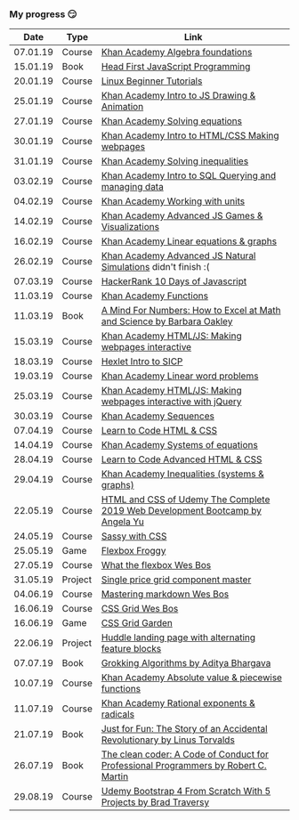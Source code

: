 ### My progress 😏

| Date     | Type    | Link                                                                                                                                                                       |
| -------- | ------- | -------------------------------------------------------------------------------------------------------------------------------------------------------------------------- |
| 07.01.19 | Course  | [Khan Academy Algebra foundations](https://www.khanacademy.org/math/algebra/introduction-to-algebra)                                                                       |
| 15.01.19 | Book    | [Head First JavaScript Programming](https://www.oreilly.com/library/view/head-first-javascript/9781449340124/)                                                             |
| 20.01.19 | Course  | [Linux Beginner Tutorials](https://www.linux.org/forums/linux-beginner-tutorials.123/)                                                                                     |
| 25.01.19 | Course  | [Khan Academy Intro to JS Drawing & Animation](https://www.khanacademy.org/computing/computer-programming/programming)                                                     |
| 27.01.19 | Course  | [Khan Academy Solving equations](https://www.khanacademy.org/math/algebra/one-variable-linear-equations)                                                                   |
| 30.01.19 | Course  | [Khan Academy Intro to HTML/CSS Making webpages](https://www.khanacademy.org/computing/computer-programming/html-css)                                                      |
| 31.01.19 | Course  | [Khan Academy Solving inequalities](https://www.khanacademy.org/math/algebra/one-variable-linear-inequalities)                                                             |
| 03.02.19 | Course  | [Khan Academy Intro to SQL Querying and managing data](https://www.khanacademy.org/computing/computer-programming/sql)                                                     |
| 04.02.19 | Course  | [Khan Academy Working with units](https://www.khanacademy.org/math/algebra/units-in-modeling)                                                                              |
| 14.02.19 | Course  | [Khan Academy Advanced JS Games & Visualizations](https://www.khanacademy.org/computing/computer-programming/programming-games-visualizations)                             |
| 16.02.19 | Course  | [Khan Academy Linear equations & graphs](https://www.khanacademy.org/math/algebra/two-var-linear-equations)                                                                |
| 26.02.19 | Course  | [Khan Academy Advanced JS Natural Simulations](https://www.khanacademy.org/computing/computer-programming/programming-natural-simulations) didn't finish :(                |
| 07.03.19 | Course  | [HackerRank 10 Days of Javascript](https://www.hackerrank.com/domains/tutorials/10-days-of-javascript)                                                                     |
| 11.03.19 | Course  | [Khan Academy Functions](https://www.khanacademy.org/math/algebra/algebra-functions)                                                                                       |
| 11.03.19 | Book    | [A Mind For Numbers: How to Excel at Math and Science by Barbara Oakley](https://www.amazon.com/Mind-Numbers-Science-Flunked-Algebra-ebook/dp/B00G3L19ZU)                  |
| 15.03.19 | Course  | [Khan Academy HTML/JS: Making webpages interactive](https://www.khanacademy.org/computing/computer-programming/html-css-js)                                                |
| 18.03.19 | Course  | [Hexlet Intro to SICP](https://ru.hexlet.io/courses/sicp)                                                                                                                  |
| 19.03.19 | Course  | [Khan Academy Linear word problems](https://www.khanacademy.org/math/algebra/linear-word-problems)                                                                         |
| 25.03.19 | Course  | [Khan Academy HTML/JS: Making webpages interactive with jQuery](https://www.khanacademy.org/computing/computer-programming/html-js-jquery)                                 |
| 30.03.19 | Course  | [Khan Academy Sequences](https://www.khanacademy.org/math/algebra/sequences)                                                                                               |
| 07.04.19 | Course  | [Learn to Code HTML & CSS](https://learn.shayhowe.com/html-css/)                                                                                                           |
| 14.04.19 | Course  | [Khan Academy Systems of equations](https://www.khanacademy.org/math/algebra/systems-of-linear-equations)                                                                  |
| 28.04.19 | Course  | [Learn to Code Advanced HTML & CSS](https://learn.shayhowe.com/advanced-html-css/)                                                                                         |
| 29.04.19 | Course  | [Khan Academy Inequalities (systems & graphs)](https://www.khanacademy.org/math/algebra/two-variable-linear-inequalities)                                                  |
| 22.05.19 | Course  | [HTML and CSS of Udemy The Complete 2019 Web Development Bootcamp by Angela Yu](https://www.udemy.com/the-complete-web-development-bootcamp/learn/v4/content)              |
| 24.05.19 | Course  | [Sassy with CSS](http://www.sassshop.com)                                                                                                                                  |
| 25.05.19 | Game    | [Flexbox Froggy](https://flexboxfroggy.com)                                                                                                                                |
| 27.05.19 | Course  | [What the flexbox Wes Bos](https://flexbox.io)                                                                                                                             |
| 31.05.19 | Project | [Single price grid component master](https://astrakhanrinat.github.io/frontend-mentor/single-price-grid-component-master/index.html)                                       |
| 04.06.19 | Course  | [Mastering markdown Wes Bos](https://masteringmarkdown.com/)                                                                                                               |
| 16.06.19 | Course  | [CSS Grid Wes Bos](https://cssgrid.io)                                                                                                                                     |
| 16.06.19 | Game    | [CSS Grid Garden](https://cssgridgarden.com)                                                                                                                               |
| 22.06.19 | Project | [Huddle landing page with alternating feature blocks](https://astrakhanrinat.github.io/frontend-mentor/huddle-landing-page-with-alternating-feature-blocks/app/index.html) |
| 07.07.19 | Book    | [Grokking Algorithms by Aditya Bhargava](https://www.amazon.com/Grokking-Algorithms-illustrated-programmers-curious/dp/1617292230)                                         |
| 10.07.19 | Course  | [Khan Academy Absolute value & piecewise functions](https://www.khanacademy.org/math/algebra/absolute-value-equations-functions)                                           |
| 11.07.19 | Course  | [Khan Academy Rational exponents & radicals](https://www.khanacademy.org/math/algebra/rational-exponents-and-radicals)                                                     |
| 21.07.19 | Book    | [Just for Fun: The Story of an Accidental Revolutionary by Linus Torvalds](https://www.amazon.com/Just-Fun-Story-Accidental-Revolutionary/dp/0066620732)                   |
| 26.07.19 | Book    | [The clean coder: A Code of Conduct for Professional Programmers by Robert С. Martin](https://www.amazon.com/Clean-Coder-Conduct-Professional-Programmers/dp/0137081073)   |
| 29.08.19 | Course  | [Udemy Bootstrap 4 From Scratch With 5 Projects by Brad Traversy](https://www.udemy.com/bootstrap-4-from-scratch-with-5-projects/)                                         |
